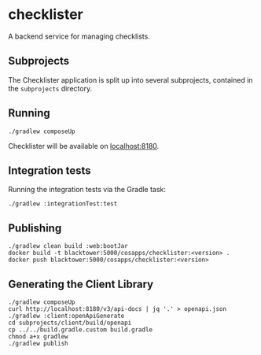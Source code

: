 # checklister

A backend service for managing checklists.

## Subprojects

The Checklister application is split up into several subprojects,
contained in the `subprojects` directory.

## Running

```
./gradlew composeUp
```

Checklister will be available on [localhost:8180](http://localhost:8180).

## Integration tests

Running the integration tests via the Gradle task:

```
./gradlew :integrationTest:test
```


## Publishing

```
./gradlew clean build :web:bootJar
docker build -t blacktower:5000/cosapps/checklister:<version> .
docker push blacktower:5000/cosapps/checklister:<version>
```

## Generating the Client Library

```
./gradlew composeUp
curl http://localhost:8180/v3/api-docs | jq '.' > openapi.json
./gradlew :client:openApiGenerate
cd subprojects/client/build/openapi
cp ../../build.gradle.custom build.gradle
chmod a+x gradlew
./gradlew publish
```

